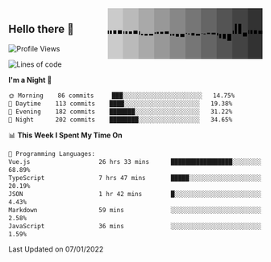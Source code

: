 <img width="307" align="right" src="https://raw.githubusercontent.com/SubZtep/SubZtep/master/assets/eq1.gif"/>

## Hello there 👋

<!--START_SECTION:waka-->
![Profile Views](http://img.shields.io/badge/Profile%20Views-0-blue)

![Lines of code](https://img.shields.io/badge/From%20Hello%20World%20I%27ve%20Written-838%20Thousand%20lines%20of%20code-blue)

**I'm a Night 🦉** 

```text
🌞 Morning    86 commits     ███░░░░░░░░░░░░░░░░░░░░░░   14.75% 
🌆 Daytime    113 commits    ████░░░░░░░░░░░░░░░░░░░░░   19.38% 
🌃 Evening    182 commits    ███████░░░░░░░░░░░░░░░░░░   31.22% 
🌙 Night      202 commits    ████████░░░░░░░░░░░░░░░░░   34.65%

```


📊 **This Week I Spent My Time On** 

```text
💬 Programming Languages: 
Vue.js                   26 hrs 33 mins      █████████████████░░░░░░░░   68.89% 
TypeScript               7 hrs 47 mins       █████░░░░░░░░░░░░░░░░░░░░   20.19% 
JSON                     1 hr 42 mins        █░░░░░░░░░░░░░░░░░░░░░░░░   4.43% 
Markdown                 59 mins             ░░░░░░░░░░░░░░░░░░░░░░░░░   2.58% 
JavaScript               36 mins             ░░░░░░░░░░░░░░░░░░░░░░░░░   1.59%

```


 Last Updated on 07/01/2022
<!--END_SECTION:waka-->

